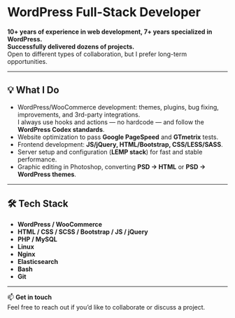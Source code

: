 # WordPress Full-Stack Developer

**10+ years of experience in web development, 7+ years specialized in WordPress.  
Successfully delivered dozens of projects.**  
Open to different types of collaboration, but I prefer long-term opportunities.

---

## 💡 What I Do
- WordPress/WooCommerce development: themes, plugins, bug fixing, improvements, and 3rd-party integrations.  
  I always use hooks and actions — no hardcode — and follow the **WordPress Codex standards**.  
- Website optimization to pass **Google PageSpeed** and **GTmetrix** tests.  
- Frontend development: **JS/jQuery, HTML/Bootstrap, CSS/LESS/SASS**.  
- Server setup and configuration (**LEMP stack**) for fast and stable performance.  
- Graphic editing in Photoshop, converting **PSD → HTML** or **PSD → WordPress themes**.  

---

## 🛠 Tech Stack
- **WordPress / WooCommerce**  
- **HTML / CSS / SCSS / Bootstrap / JS / jQuery**  
- **PHP / MySQL**  
- **Linux**
- **Nginx**  
- **Elasticsearch**  
- **Bash**  
- **Git**  

---

📫 **Get in touch**  
Feel free to reach out if you’d like to collaborate or discuss a project.
